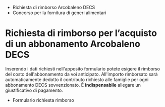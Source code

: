   * Richiesta di rimborso Arcobaleno DECS
  * Concorso per la fornitura di generi alimentari

#  Richiesta di rimborso per l’acquisto di un abbonamento Arcobaleno DECS

Inserendo i dati richiesti nell'apposito formulario potete esigere il rimborso
del costo dell'abbonamento da voi anticipato. All'importo rimborsato sarà
automaticamente dedotto il contributo richiesto alle famiglie per ogni
abbonamento DECS sovvenzionato. È **indispensabile** allegare un
giustificativo di pagamento.

  * Formulario richiesta rimborso

